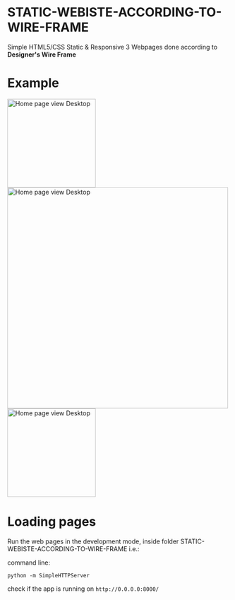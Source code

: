# STATIC-WEBISTE-ACCORDING-TO-WIRE-FRAME
Simple HTML5/CSS Static & Responsive 3 Webpages done according to <b>Designer's Wire Frame</b>

# Example

<img src="https://i.imgur.com/TlpBLnG.png" alt="Home page view Desktop" width="200" heigh="300"/>

<img src="https://i.imgur.com/iQmTSbm.png" alt="Home page view Desktop" width="500" heigh="100"/>

<img src="https://i.imgur.com/KBj5R4Y.png" alt="Home page view Desktop" width="200" heigh="300"/>




# Loading pages
Run the web pages in the development mode, inside folder STATIC-WEBISTE-ACCORDING-TO-WIRE-FRAME i.e.:

command line:

`python -m SimpleHTTPServer`

check if the app is running on `http://0.0.0.0:8000/`
